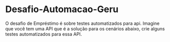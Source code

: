 # Desafio-Automacao-Geru
O desafio de Empréstimo é sobre testes automatizados para api. Imagine que você tem uma API que é a solução para os cenários abaixo, crie alguns testes automatizados para essa API.
